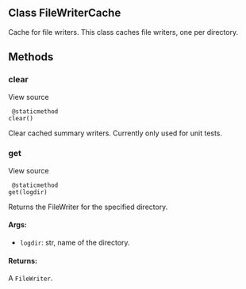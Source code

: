 ## Class FileWriterCache
Cache for file writers.
This class caches file writers, one per directory.
## Methods
### clear
View source

```
 @staticmethod
clear()
```
Clear cached summary writers. Currently only used for unit tests.
### get
View source

```
 @staticmethod
get(logdir)
```
Returns the FileWriter for the specified directory.
#### Args:
- `logdir`: str, name of the directory.
#### Returns:
A `FileWriter`.
